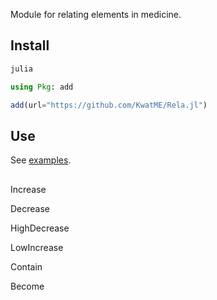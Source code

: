 Module for relating elements in medicine.

## Install

```sh
julia
```

```julia
using Pkg: add

add(url="https://github.com/KwatME/Rela.jl")
```

## Use

See [examples](notebook/example.ipynb).

##

Increase

Decrease

HighDecrease

LowIncrease

Contain

Become
